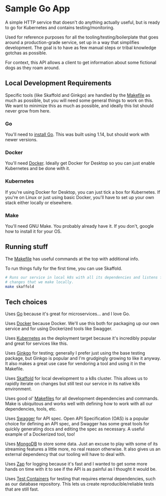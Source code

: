 # Sample Go App

A simple HTTP service that doesn't do anything actually useful, but is ready to
go for Kubernetes and contains testing/monitoring.

Used for reference purposes for all the tooling/testing/boilerplate that goes
around a production-grade service, set up in a way that simplifies development.
The goal is to have as few manual steps or tribal knowledge gotchas as possible.

For context, this API allows a client to get information about some fictional
dogs as they roam around.

## Local Development Requirements

Specific tools (like Skaffold and Ginkgo) are handled by the [Makefile](./Makefile)
as much as possible, but you will need some general things to work on this.  We
want to minimize this as much as possible, and ideally this list should never
grow from here.

### Go

You'll need to [install Go](https://golang.org/doc/install).  This was built
using 1.14, but should work with newer versions.

### Docker

You'll need [Docker](https://www.docker.com).  Ideally get Docker for Desktop
so you can just enable Kubernetes and be done with it.

### Kubernetes

If you're using Docker for Desktop, you can just tick a box for Kubernetes.  If
you're on Linux or just using basic Docker, you'll have to set up your own stack
either locally or elsewhere.

### Make

You'll need GNU Make.  You probably already have it.  If you don't, google how
to install it for your OS.

## Running stuff

The [Makefile](./Makefile) has useful commands at the top with additional info.

To run things fully for the first time, you can use Skaffold.

```bash
# Runs our service in local k8s with all its dependencies and listens for any
# changes that we make locally.
make skaffold
```

## Tech choices

Uses [Go](https://golang.org) because it's great for microservices... and I love
Go.

Uses [Docker](https://www.docker.com) because Docker.  We'll use this both for
packaging up our own service and for using Dockerized tools like Swagger.

Uses [Kubernetes](https://kubernetes.io/) as the deployment target because it's
incredibly popular and great for services like this.

Uses [Ginkgo](https://github.com/onsi/ginkgo) for testing; generally I prefer
just using the base testing package, but Ginkgo is popular and I'm grudgingly
growing to like it anyway.  It also makes a great use case for vendoring a tool
and using it in the Makefile.

Uses [Skaffold](https://github.com/GoogleContainerTools/skaffold) for local
development to a k8s cluster.  This allows us to rapidly iterate on changes
but still test our service in its native k8s environment.

Uses good ol' [Makefiles](https://www.gnu.org/software/make/manual/make.html)
for all development dependencies and commands.  Make is ubiquitous and works
well with defining how to work with all our dependencies, tools, etc.

Uses [Swagger](https://swagger.io/) for API spec.  Open API Specification (OAS)
is a popular choice for defining an API spec, and Swagger has some great tools
for quickly generating docs and editing the spec as necessary.  A useful example
of a Dockerized tool, too!

Uses [MongoDB](https://www.mongodb.com/) to store some data.  Just an excuse
to play with some of its streaming features a little more, no real reason otherwise.
It also gives us an external dependency that our tooling will have to deal with.

Uses [Zap](https://github.com/uber-go/zap) for logging because it's fast and I
wanted to get some more hands on time with it to see if the API is as painful
as I thought it would be.

Uses [Test Containers](https://github.com/testcontainers/testcontainers-go) for
testing that requires eternal dependencies, such as our database repository. This
lets us create reproducible/reliable tests that are still fast.

